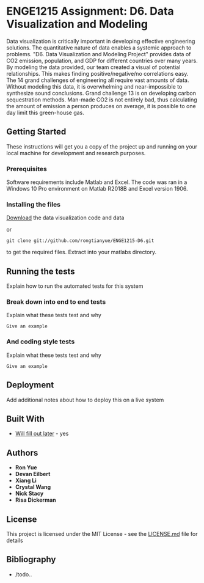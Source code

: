 # ENGE1215 Assignment: D6. Data Visualization and Modeling

Data visualization is critically important in developing effective engineering solutions. The quantitative nature of data enables a systemic approach to problems. "D6. Data Visualization and Modeling Project" provides data of CO2 emission, population, and GDP for different countries over many years. By modeling the data provided, our team created a visual of potential relationships. This makes finding positive/negative/no correlations easy. The 14 grand challenges of engineering all require vast amounts of data. Without modeling this data, it is overwhelming and near-impossible to synthesize sound conclusions. Grand challenge 13 is on developing carbon sequestration methods. Man-made CO2 is not entirely bad, thus calculating the amount of emission a person produces on average, it is possible to one day limit this green-house gas. 

## Getting Started

These instructions will get you a copy of the project up and running on your local machine for development and research purposes.

### Prerequisites

Software requirements include Matlab and Excel. The code was ran in a Windows 10 Pro environment on Matlab R2018B and Excel version 1906.

### Installing the files

[Download](https://github.com/rongtianyue/ENGE1215-D6/archive/master.zip) the data visualization code and data

or

```
git clone git://github.com/rongtianyue/ENGE1215-D6.git
```

to get the required files. Extract into your matlabs directory.


## Running the tests

Explain how to run the automated tests for this system

### Break down into end to end tests

Explain what these tests test and why

```
Give an example
```

### And coding style tests

Explain what these tests test and why

```
Give an example
```

## Deployment

Add additional notes about how to deploy this on a live system

## Built With

* [Will fill out later](http://www.google.com) - yes


## Authors
* **Ron Yue** 
* **Devan Eilbert**
* **Xiang Li** 
* **Crystal Wang** 
* **Nick Stacy** 
* **Risa Dickerman**

## License

This project is licensed under the MIT License - see the [LICENSE.md](LICENSE.md) file for details

## Bibliography

* /todo..
